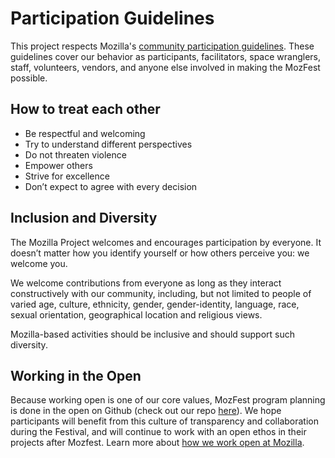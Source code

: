 # Participation Guidelines

This project respects Mozilla's [community participation guidelines](https://www.mozilla.org/en-US/about/governance/policies/participation/). These guidelines cover our behavior as participants, facilitators, space wranglers, staff, volunteers, vendors, and anyone else involved in making the MozFest possible.

## How to treat each other

* Be respectful and welcoming
* Try to understand different perspectives
* Do not threaten violence
* Empower others
* Strive for excellence
* Don’t expect to agree with every decision

## Inclusion and Diversity

The Mozilla Project welcomes and encourages participation by everyone. It doesn’t matter how you identify yourself or how others perceive you: we welcome you.

We welcome contributions from everyone as long as they interact constructively with our community, including, but not limited to people of varied age, culture, ethnicity, gender, gender-identity, language, race, sexual orientation, geographical location and religious views.

Mozilla-based activities should be inclusive and should support such diversity.

## Working in the Open

Because working open is one of our core values, MozFest program planning is done in the open on Github (check out our repo [here](https://github.com/MozillaFoundation/mozfest-program-2016)). We hope participants will benefit from this culture of transparency and collaboration during the Festival, and will continue to work with an open ethos in their projects after Mozfest. Learn more about [how we work open at Mozilla](https://wiki.mozilla.org/Working_open).
